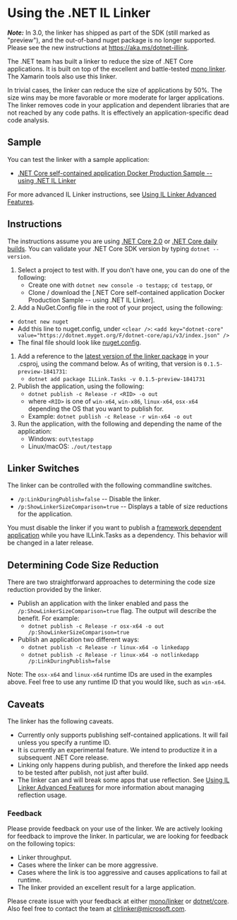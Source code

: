 # Using the .NET IL Linker

***Note:*** In 3.0, the linker has shipped as part of the SDK (still marked as "preview"), and the out-of-band nuget package is no longer supported. Please see the new instructions at https://aka.ms/dotnet-illink.

The .NET team has built a linker to reduce the size of .NET Core applications. It is built on top of the excellent and battle-tested [mono linker](https://github.com/mono/linker). The Xamarin tools also use this linker.

In trivial cases, the linker can reduce the size of applications by 50%. The size wins may be more favorable or more moderate for larger applications. The linker removes code in your application and dependent libraries that are not reached by any code paths. It is effectively an application-specific dead code analysis.

## Sample

You can test the linker with a sample application:

* [.NET Core self-contained application Docker Production Sample -- using .NET IL Linker](https://github.com/dotnet/dotnet-docker-samples/blob/master/dotnetapp-selfcontained/README.md#build-run-and-publish-the-sample-locally)

For more advanced IL Linker instructions, see [Using IL Linker Advanced Features](linker-instructions-advanced.md).

## Instructions

The instructions assume you are using [.NET Core 2.0](https://github.com/dotnet/core/blob/master/release-notes/download-archive.md) or [.NET Core daily builds](https://github.com/dotnet/core/blob/master/daily-builds.md). You can validate your .NET Core SDK version by typing `dotnet --version`.

1. Select a project to test with. If you don't have one, you can do one of the following:
   * Create one with `dotnet new console -o testapp`; `cd testapp`, or
   * Clone / download the [.NET Core self-contained application Docker Production Sample -- using .NET IL Linker].
1. Add a NuGet.Config file in the root of your project, using the following:
  * `dotnet new nuget`
  * Add this line to nuget.config, under `<clear />`: `<add key="dotnet-core" value="https://dotnet.myget.org/F/dotnet-core/api/v3/index.json" />`
  * The final file should look like [nuget.config](nuget.config).
1. Add a reference to the [latest version of the linker package](https://dotnet.myget.org/feed/dotnet-core/package/nuget/ILLink.Tasks) in your .csproj, using the command below. As of writing, that version is `0.1.5-preview-1841731`:
   * `dotnet add package ILLink.Tasks -v 0.1.5-preview-1841731`
1. Publish the application, using the following:
   * `dotnet publish -c Release -r <RID> -o out`
   * where `<RID>` is one of `win-x64`, `win-x86`, `linux-x64`, `osx-x64` depending the OS that you want to publish for.
   * Example: `dotnet publish -c Release -r win-x64 -o out`
1. Run the application, with the following and depending the name of the application:
   * Windows: `out\testapp`
   * Linux/macOS: `./out/testapp`

## Linker Switches

The linker can be controlled with the following commandline switches.

* `/p:LinkDuringPublish=false` -- Disable the linker.
* `/p:ShowLinkerSizeComparison=true` -- Displays a table of size reductions for the application.

You must disable the linker if you want to publish a [framework dependent application](https://docs.microsoft.com/en-us/dotnet/core/deploying/) while you have ILLink.Tasks as a dependency. This behavior will be changed in a later release.

## Determining Code Size Reduction

There are two straightforward approaches to determining the code size reduction provided by the linker.

* Publish an application with the linker enabled and pass the `/p:ShowLinkerSizeComparison=true` flag. The output will describe the benefit. For example:
  * `dotnet publish -c Release -r osx-x64 -o out /p:ShowLinkerSizeComparison=true`
* Publish an application two different ways:
  * `dotnet publish -c Release -r linux-x64 -o linkedapp`
  * `dotnet publish -c Release -r linux-x64 -o notlinkedapp /p:LinkDuringPublish=false`

Note: The `osx-x64` and `linux-x64` runtime IDs are used in the examples above. Feel free to use any runtime ID that you would like, such as `win-x64`.

## Caveats

The linker has the following caveats.

* Currently only supports publishing self-contained applications. It will fail unless you specify a runtime ID.
* It is currently an experimental feature. We intend to productize it in a subsequent .NET Core release.
* Linking only happens during publish, and therefore the linked app needs to be tested after publish, not just after build.
* The linker can and will break some apps that use reflection. See [Using IL Linker Advanced Features](linker-instructions-advanced.md) for more information about managing reflection usage.

### Feedback

Please provide feedback on your use of the linker. We are actively looking for feedback to improve the linker. In particular, we are looking for feedback on the following topics:

* Linker throughput.
* Cases where the linker can be more aggressive.
* Cases where the link is too aggressive and causes applications to fail at runtime.
* The linker provided an excellent result for a large application.

Please create issue with your feedback at either [mono/linker](https://github.com/mono/linker) or [dotnet/core](https://github.com/dotnet/core). Also feel free to contact the team at clrlinker@microsoft.com.

